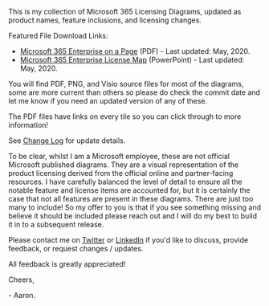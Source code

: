 This is my collection of Microsoft 365 Licensing Diagrams, updated as product names, feature inclusions, and licensing changes.

Featured File Download Links:
* [Microsoft 365 Enterprise on a Page](https://github.com/AaronDinnage/Licensing/raw/master/Microsoft%20365%20Enterprise%20on%20a%20Page.pdf) (PDF) - Last updated: May, 2020.
* [Microsoft 365 Enterprise License Map](https://github.com/AaronDinnage/Licensing/raw/master/Microsoft%20365%20Enterprise%20License%20Map.pptx) (PowerPoint) - Last updated: May, 2020.

You will find PDF, PNG, and Visio source files for most of the diagrams, some are more current than others so please do check the commit date and let me know if you need an updated version of any of these.

The PDF files have links on every tile so you can click through to more information!

See [Change Log](https://github.com/AaronDinnage/Licensing/blob/master/Change%20Log.md) for update details.

To be clear, whilst I am a Microsoft employee, these are not official Microsoft published diagrams. They are a visual representation of the product licensing derived from the official online and partner-facing resources. I have carefully balanced the level of detail to ensure all the notable feature and license items are accounted for, but it is certainly the case that not all features are present in these diagrams. There are just too many to include! So my offer to you is that if you see something missing and believe it should be included please reach out and I will do my best to build it in to a subsequent release.

Please contact me on [Twitter](https://twitter.com/AaronDinnage) or [LinkedIn](https://www.linkedin.com/in/aarondinnage/) if you'd like to discuss, provide feedback, or request changes / updates.

All feedback is greatly appreciated!

Cheers,

 \- Aaron.
